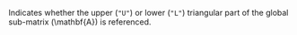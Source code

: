Indicates whether the upper (`"U"`) or lower (`"L"`) triangular part of the global sub-matrix \(\mathbf{A}\) is referenced.
